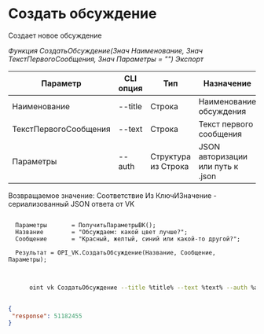 ﻿---
sidebar_position: 1
---

# Создать обсуждение
 Создает новое обсуждение


*Функция СоздатьОбсуждение(Знач Наименование, Знач ТекстПервогоСообщения, Знач Параметры = "") Экспорт*

  | Параметр | CLI опция | Тип | Назначение |
  |-|-|-|-|
  | Наименование | --title | Строка | Наименование обсуждения |
  | ТекстПервогоСообщения | --text | Строка | Текст первого сообщения |
  | Параметры | --auth | Структура из Строка | JSON авторизации или путь к .json |

  
  Возвращаемое значение:   Соответствие Из КлючИЗначение - сериализованный JSON ответа от VK

```bsl title="Пример кода"
	
  Параметры       = ПолучитьПараметрыВК();
  Название        = "Обсуждаем: какой цвет лучше?";
  Сообщение       = "Красный, желтый, синий или какой-то другой?";
  
  Результат = OPI_VK.СоздатьОбсуждение(Название, Сообщение, Параметры);
	
```

```sh title="Пример команды CLI"
    
      oint vk СоздатьОбсуждение --title %title% --text %text% --auth %auth%

```


```json title="Результат"

{
 "response": 51182455
}

```
